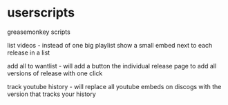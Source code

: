 # userscripts
greasemonkey scripts


list videos - instead of one big playlist show a small embed next to each release in a list

add all to wantlist - will add a button the individual release page to add all versions of release with one click


track youtube history - will replace all youtube embeds on discogs with the version that tracks your history


